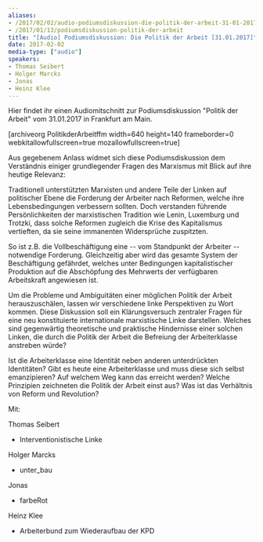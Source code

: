 ```yaml
---
aliases:
- /2017/02/02/audio-podiumsdiskussion-die-politik-der-arbeit-31-01-2017
- /2017/01/13/podiumsdiskussion-politik-der-arbeit
title: "[Audio] Podiumsdiskussion: Die Politik der Arbeit [31.01.2017]"
date: 2017-02-02
media-type: ["audio"]
speakers:
- Thomas Seibert
- Holger Marcks
- Jonas
- Heinz Klee
---
```

Hier findet ihr einen Audiomitschnitt zur Podiumsdiskussion "Politik der Arbeit" vom 31.01.2017 in Frankfurt am Main.

[archiveorg PolitikderArbeitffm width=640 height=140 frameborder=0 webkitallowfullscreen=true mozallowfullscreen=true]

Aus gegebenem Anlass widmet sich diese Podiumsdiskussion dem Verständnis einiger grundlegender Fragen des Marxismus mit Blick auf ihre heutige Relevanz:









Traditionell unterstützten Marxisten und andere Teile der Linken auf politischer Ebene die Forderung der Arbeiter nach Reformen, welche ihre Lebensbedingungen verbessern sollten. Doch verstanden führende Persönlichkeiten der marxistischen Tradition wie Lenin, Luxemburg und Trotzki, dass solche Reformen zugleich die Krise des Kapitalismus vertieften, da sie seine immanenten Widersprüche zuspitzten.









So ist z.B. die Vollbeschäftigung eine -- vom Standpunkt der Arbeiter -- notwendige Forderung. Gleichzeitig aber wird das gesamte System der Beschäftigung gefährdet, welches unter Bedingungen kapitalistischer Produktion auf die Abschöpfung des Mehrwerts der verfügbaren Arbeitskraft angewiesen ist.









Um die Probleme und Ambiguitäten einer möglichen Politik der Arbeit herauszuschälen, lassen wir verschiedene linke Perspektiven zu Wort kommen. Diese Diskussion soll ein Klärungsversuch zentraler Fragen für eine neu konstituierte internationale marxistische Linke darstellen. Welches sind gegenwärtig theoretische und praktische Hindernisse einer solchen Linken, die durch die Politik der Arbeit die Befreiung der Arbeiterklasse anstreben würde?


Ist die Arbeiterklasse eine Identität neben anderen unterdrückten Identitäten? Gibt es heute eine Arbeiterklasse und muss diese sich selbst emanzipieren? Auf welchem Weg kann das erreicht werden? Welche Prinzipien zeichneten die Politik der Arbeit einst aus? Was ist das Verhältnis von Reform und Revolution?



Mit:



Thomas Seibert
 - Interventionistische Linke

Holger Marcks
 - unter_bau

Jonas
 - farbeRot

Heinz Klee
 - Arbeiterbund zum Wiederaufbau der KPD

